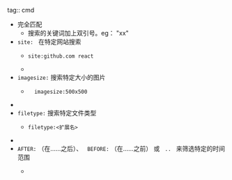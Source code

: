 tag:: cmd

- 完全匹配
	- 搜索的关键词加上双引号。eg： "xx"
- `site:`   在特定网站搜索
	- ```apl
	  site:github.com react
	  ```
	-
- `imagesize:` 搜索特定大小的图片
	- ```apl
	    imagesize:500x500
	  ```
-
- `filetype:` 搜索特定文件类型
	- ```apl
	  filetype:<扩展名>
	  ```
-
- `AFTER:` （在……之后）、   `BEFORE:` （在……之前） 或   `..`   来筛选特定的时间范围
	- ```apl
	  ```